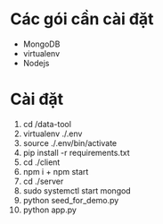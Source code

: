 # Các gói cần cài đặt
* MongoDB
* virtualenv
* Nodejs

# Cài đặt
1. cd /data-tool
2. virtualenv ./.env
3. source ./.env/bin/activate
4. pip install -r requirements.txt
5. cd ./client
6. npm i + npm start
7. cd ./server
8. sudo systemctl start mongod
9. python seed_for_demo.py
10. python app.py
